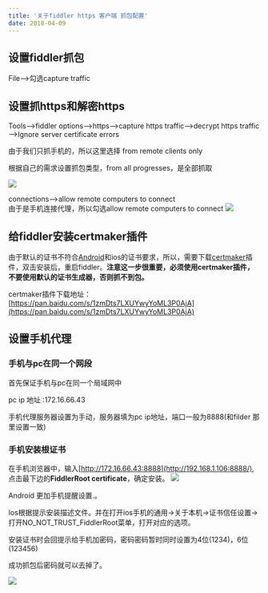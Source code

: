 ```yaml
---
title: '关于fiddler https 客户端 抓包配置'
date: 2018-04-09
---   
```

## 设置fiddler抓包

File—–>勾选capture traffic

## 设置抓https和解密https

Tools—–>fiddler options—–>https—–>capture https traffic—->decrypt https traffic—>Ignore server certificate errors

由于我们只抓手机的，所以这里选择 from remote clients only

根据自己的需求设置抓包类型，from all progresses，是全部抓取

![](https://img-blog.csdn.net/20180409093414935)

connections—–>allow remote computers to connect  
由于是手机连接代理，所以勾选allow remote computers to connect
![](https://img-blog.csdn.net/20180409093457841)  

## 给fiddler安装certmaker插件

由于默认的证书不符合[Android](http://lib.csdn.net/base/15)和ios的证书要求，所以，需要下载[certmaker](http://www.telerik.com/fiddler/add-ons)插件，双击安装后，重启fiddler。**注意这一步很重要，必须使用certmaker插件，不要使用默认的证书生成器，否则抓不到包。**

certmaker插件下载地址：[https://pan.baidu.com/s/1zmDts7LXUYwyYoML3P0AjA](https://pan.baidu.com/s/1zmDts7LXUYwyYoML3P0AjA)

## 设置手机代理

### 手机与pc在同一个网段

首先保证手机与pc在同一个局域网中

pc ip 地址 :172.16.66.43

手机代理服务器设置为手动，服务器填为pc ip地址，端口一般为8888(和filder 那里设置一致)

### 手机安装根证书

在手机浏览器中，输入[http://172.16.66.43:8888](http://192.168.1.106:8888/), 点击最下边的**FiddlerRoot certificate**，确定安装。
![](https://img-blog.csdn.net/20180409093602284)  

Android 更加手机提醒设置.。

Ios根据提示安装描述文件。并在打开ios手机的通用->关于本机->证书信任设置->打开NO\_NOT\_TRUST\_FiddlerRoot菜单，打开对应的选项。

安装证书时会回提示给手机加密码，密码密码暂时同时设置为4位(1234)，6位(123456)

成功抓包后密码就可以去掉了。
  

![](https://img-blog.csdn.net/20180409094214794)